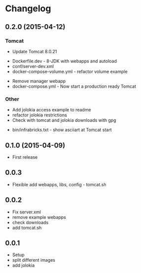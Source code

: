 # Changelog

## 0.2.0 (2015-04-12)

### Tomcat
* Update Tomcat 8.0.21
+ Dockerfile.dev - 8-JDK with webapps and autoload
+ conf/server-dev.xml
+ docker-compose-volume.yml - refactor volume example
* Remove manager webapp
* docker-compose.yml - Now start a production ready Tomcat

### Other
* Add jolokia access example to readme
* refactor jolokia restrictions
* Check with tomcat and jolokia downloads with gpg
+ bin/infrabricks.txt - show asciiart at Tomcat start

## 0.1.0 (2015-04-09)

* First release

## 0.0.3

* Flexible add webapps, libs, config - tomcat.sh

## 0.0.2

* Fix server.xml
* remove example webapps
* check downloads
* add tomcat.sh

## 0.0.1

* Setup
* split different images
* add jolokia
